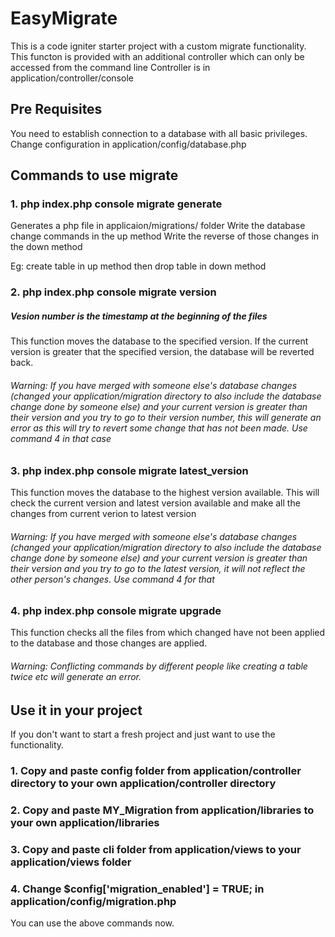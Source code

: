 # EasyMigrate

This is a code igniter starter project with a custom migrate functionality.
This functon is provided with an additional controller which can only be accessed from the command line
Controller is in application/controller/console


## Pre Requisites

You need to establish connection to a database with all basic privileges.
Change configuration in application/config/database.php


## Commands to use migrate

### 1. php index.php console migrate generate <name>
Generates a php file in applicaion/migrations/ folder
Write the database change commands in the up method
Write the reverse of those changes in the down method

Eg: create table in up method then drop table in down method

### 2. php index.php console migrate version <version number>
##### Vesion number is the timestamp at the beginning of the files
This function moves the database to the specified version.
If the current version is greater that the specified version, the database will be reverted back.

###### Warning: If you have merged with someone else's database changes (changed your application/migration directory to also include the database change done by someone else) and your current version is greater than their version and you try to go to their version number, this will generate an error as this will try to revert some change that has not been made. Use command 4 in that case

### 3. php index.php console migrate latest_version
This function moves the database to the highest version available.
This will check the current version and latest version available and make all the changes from current verion to latest version

###### Warning: If you have merged with someone else's database changes (changed your application/migration directory to also include the database change done by someone else) and your current version is greater than their version and you try to go to the latest version, it will not reflect the other person's changes. Use command 4 for that

### 4. php index.php console migrate upgrade
This function checks all the files from which changed have not been applied to the database and those changes are applied.

###### Warning: Conflicting commands by different people like creating a table twice etc will generate an error.


## Use it in your project
If you don't want to start a fresh project and just want to use the functionality.

### 1. Copy and paste config folder from application/controller directory to your own application/controller directory

### 2. Copy and paste MY_Migration from application/libraries to your own application/libraries

### 3. Copy and paste cli folder from application/views to your application/views folder

### 4. Change $config['migration_enabled'] = TRUE; in application/config/migration.php

You can use the above commands now.